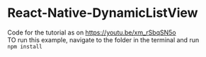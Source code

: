 # React-Native-DynamicListView

Code for the tutorial as on https://youtu.be/xm_rSbqSN5o <br>
TO run this example, navigate to the folder in the terminal and run<br>
`npm install`
